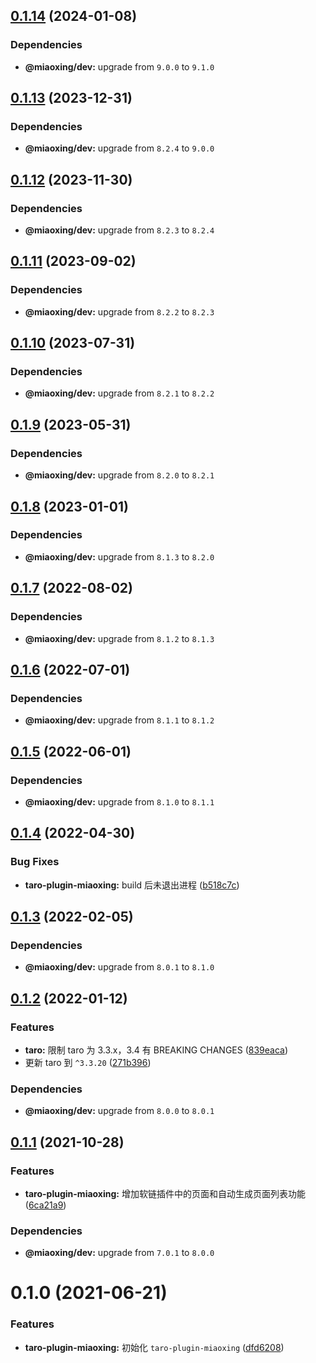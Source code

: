 ## [0.1.14](https://github.com/miaoxing/taro-plugin-miaoxing/compare/v0.1.13...v0.1.14) (2024-01-08)





### Dependencies

* **@miaoxing/dev:** upgrade from `9.0.0` to `9.1.0`

## [0.1.13](https://github.com/miaoxing/taro-plugin-miaoxing/compare/v0.1.12...v0.1.13) (2023-12-31)





### Dependencies

* **@miaoxing/dev:** upgrade from `8.2.4` to `9.0.0`

## [0.1.12](https://github.com/miaoxing/taro-plugin-miaoxing/compare/v0.1.11...v0.1.12) (2023-11-30)





### Dependencies

* **@miaoxing/dev:** upgrade from `8.2.3` to `8.2.4`

## [0.1.11](https://github.com/miaoxing/taro-plugin-miaoxing/compare/v0.1.10...v0.1.11) (2023-09-02)





### Dependencies

* **@miaoxing/dev:** upgrade from `8.2.2` to `8.2.3`

## [0.1.10](https://github.com/miaoxing/taro-plugin-miaoxing/compare/v0.1.9...v0.1.10) (2023-07-31)





### Dependencies

* **@miaoxing/dev:** upgrade from `8.2.1` to `8.2.2`

## [0.1.9](https://github.com/miaoxing/taro-plugin-miaoxing/compare/v0.1.8...v0.1.9) (2023-05-31)





### Dependencies

* **@miaoxing/dev:** upgrade from `8.2.0` to `8.2.1`

## [0.1.8](https://github.com/miaoxing/taro-plugin-miaoxing/compare/v0.1.7...v0.1.8) (2023-01-01)





### Dependencies

* **@miaoxing/dev:** upgrade from `8.1.3` to `8.2.0`

## [0.1.7](https://github.com/miaoxing/taro-plugin-miaoxing/compare/v0.1.6...v0.1.7) (2022-08-02)





### Dependencies

* **@miaoxing/dev:** upgrade from `8.1.2` to `8.1.3`

## [0.1.6](https://github.com/miaoxing/taro-plugin-miaoxing/compare/v0.1.5...v0.1.6) (2022-07-01)





### Dependencies

* **@miaoxing/dev:** upgrade from `8.1.1` to `8.1.2`

## [0.1.5](https://github.com/miaoxing/taro-plugin-miaoxing/compare/v0.1.4...v0.1.5) (2022-06-01)





### Dependencies

* **@miaoxing/dev:** upgrade from `8.1.0` to `8.1.1`

## [0.1.4](https://github.com/miaoxing/taro-plugin-miaoxing/compare/v0.1.3...v0.1.4) (2022-04-30)


### Bug Fixes

* **taro-plugin-miaoxing:** build 后未退出进程 ([b518c7c](https://github.com/miaoxing/taro-plugin-miaoxing/commit/b518c7cb74b25b08012e5c03ae100de23da40017))

## [0.1.3](https://github.com/miaoxing/taro-plugin-miaoxing/compare/v0.1.2...v0.1.3) (2022-02-05)





### Dependencies

* **@miaoxing/dev:** upgrade from `8.0.1` to `8.1.0`

## [0.1.2](https://github.com/miaoxing/taro-plugin-miaoxing/compare/v0.1.1...v0.1.2) (2022-01-12)


### Features

* **taro:** 限制 taro 为 3.3.x，3.4 有 BREAKING CHANGES ([839eaca](https://github.com/miaoxing/taro-plugin-miaoxing/commit/839eaca0eb4b818df94d98bd69f4daee81f30c74))
* 更新 taro 到 `^3.3.20` ([271b396](https://github.com/miaoxing/taro-plugin-miaoxing/commit/271b39678e235d34a26ed46275fcef904bfc2cc2))





### Dependencies

* **@miaoxing/dev:** upgrade from `8.0.0` to `8.0.1`

## [0.1.1](https://github.com/miaoxing/taro-plugin-miaoxing/compare/v0.1.0...v0.1.1) (2021-10-28)


### Features

* **taro-plugin-miaoxing:** 增加软链插件中的页面和自动生成页面列表功能 ([6ca21a9](https://github.com/miaoxing/taro-plugin-miaoxing/commit/6ca21a9f3cc743c6e8879ef7af915408330b96f3))





### Dependencies

* **@miaoxing/dev:** upgrade from `7.0.1` to `8.0.0`

# 0.1.0 (2021-06-21)


### Features

* **taro-plugin-miaoxing:** 初始化 `taro-plugin-miaoxing` ([dfd6208](https://github.com/miaoxing/taro-plugin-miaoxing/commit/dfd62086a88ca77d8565635850273434990d6bba))
